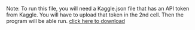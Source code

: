 Note: To run this file, you will need a Kaggle.json file that has an API token from Kaggle. You will have to upload that token in the 2nd cell. Then the program will be able run. [click here to download]([url](https://drive.google.com/file/d/1DxR-pfG8j7n0INhKo0dmvo64u6915CCn/view?usp=share_link)https://drive.google.com/file/d/1DxR-pfG8j7n0INhKo0dmvo64u6915CCn/view?usp=share_link)
